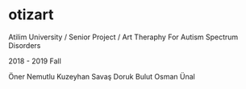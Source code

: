 # otizart
Atilim University / Senior Project / Art Theraphy For Autism Spectrum Disorders 

2018 - 2019 Fall

Öner Nemutlu
Kuzeyhan Savaş
Doruk Bulut
Osman Ünal
